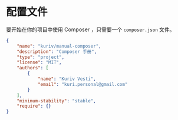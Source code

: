# 配置文件

要开始在你的项目中使用 Composer ，只需要一个 `composer.json` 文件。

```json
{
    "name": "kuriv/manual-composer",
    "description": "Composer 手册",
    "type": "project",
    "license": "MIT",
    "authors": [
        {
            "name": "Kuriv Vesti",
            "email": "kuri.personal@gmail.com"
        }
    ],
    "minimum-stability": "stable",
    "require": {}
}
```


